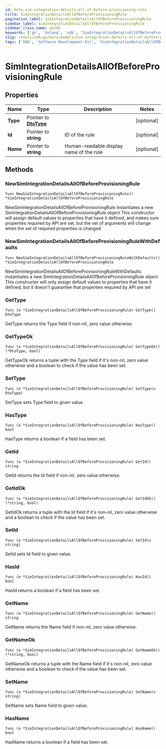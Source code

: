 ```yaml
---
id: beta-sim-integration-details-all-of-before-provisioning-rule
title: SimIntegrationDetailsAllOfBeforeProvisioningRule
pagination_label: SimIntegrationDetailsAllOfBeforeProvisioningRule
sidebar_label: SimIntegrationDetailsAllOfBeforeProvisioningRule
sidebar_class_name: gosdk
keywords: ['go', 'Golang', 'sdk', 'SimIntegrationDetailsAllOfBeforeProvisioningRule', 'BetaSimIntegrationDetailsAllOfBeforeProvisioningRule'] 
slug: /tools/sdk/go/beta/models/sim-integration-details-all-of-before-provisioning-rule
tags: ['SDK', 'Software Development Kit', 'SimIntegrationDetailsAllOfBeforeProvisioningRule', 'BetaSimIntegrationDetailsAllOfBeforeProvisioningRule']
---
```


# SimIntegrationDetailsAllOfBeforeProvisioningRule

## Properties

Name | Type | Description | Notes
------------ | ------------- | ------------- | -------------
**Type** | Pointer to [**DtoType**](dto-type) |  | [optional] 
**Id** | Pointer to **string** | ID of the rule | [optional] 
**Name** | Pointer to **string** | Human-readable display name of the rule | [optional] 

## Methods

### NewSimIntegrationDetailsAllOfBeforeProvisioningRule

`func NewSimIntegrationDetailsAllOfBeforeProvisioningRule() *SimIntegrationDetailsAllOfBeforeProvisioningRule`

NewSimIntegrationDetailsAllOfBeforeProvisioningRule instantiates a new SimIntegrationDetailsAllOfBeforeProvisioningRule object
This constructor will assign default values to properties that have it defined,
and makes sure properties required by API are set, but the set of arguments
will change when the set of required properties is changed

### NewSimIntegrationDetailsAllOfBeforeProvisioningRuleWithDefaults

`func NewSimIntegrationDetailsAllOfBeforeProvisioningRuleWithDefaults() *SimIntegrationDetailsAllOfBeforeProvisioningRule`

NewSimIntegrationDetailsAllOfBeforeProvisioningRuleWithDefaults instantiates a new SimIntegrationDetailsAllOfBeforeProvisioningRule object
This constructor will only assign default values to properties that have it defined,
but it doesn't guarantee that properties required by API are set

### GetType

`func (o *SimIntegrationDetailsAllOfBeforeProvisioningRule) GetType() DtoType`

GetType returns the Type field if non-nil, zero value otherwise.

### GetTypeOk

`func (o *SimIntegrationDetailsAllOfBeforeProvisioningRule) GetTypeOk() (*DtoType, bool)`

GetTypeOk returns a tuple with the Type field if it's non-nil, zero value otherwise
and a boolean to check if the value has been set.

### SetType

`func (o *SimIntegrationDetailsAllOfBeforeProvisioningRule) SetType(v DtoType)`

SetType sets Type field to given value.

### HasType

`func (o *SimIntegrationDetailsAllOfBeforeProvisioningRule) HasType() bool`

HasType returns a boolean if a field has been set.

### GetId

`func (o *SimIntegrationDetailsAllOfBeforeProvisioningRule) GetId() string`

GetId returns the Id field if non-nil, zero value otherwise.

### GetIdOk

`func (o *SimIntegrationDetailsAllOfBeforeProvisioningRule) GetIdOk() (*string, bool)`

GetIdOk returns a tuple with the Id field if it's non-nil, zero value otherwise
and a boolean to check if the value has been set.

### SetId

`func (o *SimIntegrationDetailsAllOfBeforeProvisioningRule) SetId(v string)`

SetId sets Id field to given value.

### HasId

`func (o *SimIntegrationDetailsAllOfBeforeProvisioningRule) HasId() bool`

HasId returns a boolean if a field has been set.

### GetName

`func (o *SimIntegrationDetailsAllOfBeforeProvisioningRule) GetName() string`

GetName returns the Name field if non-nil, zero value otherwise.

### GetNameOk

`func (o *SimIntegrationDetailsAllOfBeforeProvisioningRule) GetNameOk() (*string, bool)`

GetNameOk returns a tuple with the Name field if it's non-nil, zero value otherwise
and a boolean to check if the value has been set.

### SetName

`func (o *SimIntegrationDetailsAllOfBeforeProvisioningRule) SetName(v string)`

SetName sets Name field to given value.

### HasName

`func (o *SimIntegrationDetailsAllOfBeforeProvisioningRule) HasName() bool`

HasName returns a boolean if a field has been set.


